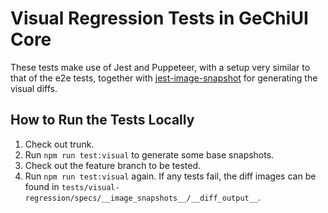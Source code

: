 # Visual Regression Tests in GeChiUI Core

These tests make use of Jest and Puppeteer, with a setup very similar to that of the e2e tests, together with [jest-image-snapshot](https://github.com/americanexpress/jest-image-snapshot) for generating the visual diffs.

## How to Run the Tests Locally

1. Check out trunk.
2. Run `npm run test:visual` to generate some base snapshots.
3. Check out the feature branch to be tested.
4. Run `npm run test:visual` again. If any tests fail, the diff images can be found in `tests/visual-regression/specs/__image_snapshots__/__diff_output__`.

